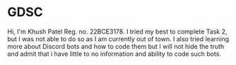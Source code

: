 # GDSC
Hi, I'm Khush Patel Reg. no. 22BCE3178.
I tried my best to complete Task 2, but I was not able to do so as I am currently out of town.
I also tried learning more about Discord bots and how to code them but I will not hide the truth and admit that i have little to no information and ability to code such bots.

